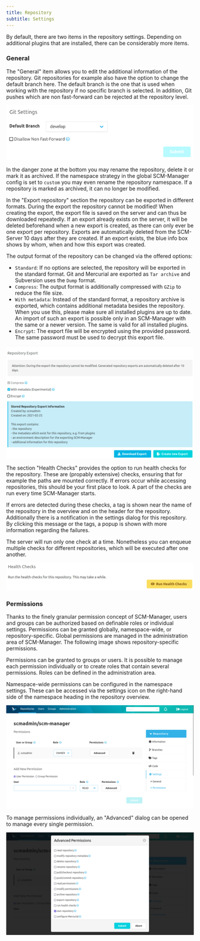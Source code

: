 ```yaml
---
title: Repository
subtitle: Settings
---
```

By default, there are two items in the repository settings. Depending on additional plugins that are installed, there
can be considerably more items.

### General

The "General" item allows you to edit the additional information of the repository. Git repositories for example also
have the option to change the default branch here. The default branch is the one that is used when working with the
repository if no specific branch is selected.
In addition, Git pushes which are non fast-forward can be rejected at the repository level.

![Repository-Settings-General-Git](assets/repository-settings-general-git.png)

In the danger zone at the bottom you may rename the repository, delete it or mark it as archived. If the namespace
strategy in the global SCM-Manager config is set to `custom` you may even rename the repository namespace. If a
repository is marked as archived, it can no longer be modified.

In the "Export repository" section the repository can be exported in different formats.
During the export the repository cannot be modified!
When creating the export, the export file is saved on the server and can thus be downloaded repeatedly.
If an export already exists on the server, it will be deleted beforehand when a new export is created, as there can only ever be one export per repository.
Exports are automatically deleted from the SCM-Server 10 days after they are created.
If an export exists, the blue info box shows by whom, when and how this export was created.

The output format of the repository can be changed via the offered options:
* `Standard`: If no options are selected, the repository will be exported in the standard format.
  Git and Mercurial are exported as `Tar archive` and Subversion uses the `Dump` format.
* `Compress`: The output format is additionally compressed with `GZip` to reduce the file size.
* `With metadata`: Instead of the standard format, a repository archive is exported, which contains additional metadata
  besides the repository. When you use this, please make sure all installed plugins are up to date. An import of
  such an export is possible only in an SCM-Manager with the same or a newer version. The same is valid for all
  installed plugins.
* `Encrypt`: The export file will be encrypted using the provided password. The same password must be used to decrypt this export file.

![Repository-Settings-General-Export](assets/repository-settings-general-export.png)

The section "Health Checks" provides the option to run health checks for the repository. These are (propably
extensive) checks, ensuring that for example the paths are mounted correctly. If errors occur while accessing
repositories, this should be your first place to look. A part of the checks are run every time SCM-Manager starts.

If errors are detected during these checks, a tag is shown near the name of the repository in the overview
and on the header for the repository. Additionally there is a notification in the settings dialog for this
repository. By clicking this message or the tags, a popup is shown with more information regarding the failures.

The server will run only one check at a time. Nonetheless you can enqueue multiple checks for different
repositories, which will be executed after one another.

![Repository-Settings-General-Health-Check](assets/repository-settings-general-health-check.png)

### Permissions

Thanks to the finely granular permission concept of SCM-Manager, users and groups can be authorized based on definable
roles or individual settings. Permissions can be granted globally, namespace-wide, or repository-specific. Global
permissions are managed in the administration area of SCM-Manager. The following image shows repository-specific
permissions.

Permissions can be granted to groups or users. It is possible to manage each permission individually or to create roles
that contain several permissions. Roles can be defined in the administration area.

Namespace-wide permissions can be configured in the namespace settings. These can be accessed via the settings icon on
the right-hand side of the namespace heading in the repository overview.

![Repository-Settings-PermissionOverview](assets/repository-settings-permissionOverview.png)

To manage permissions individually, an "Advanced" dialog can be opened to manage every single permission.

![Repository-Settings-PermissionList](assets/repository-settings-permissionList.png)
